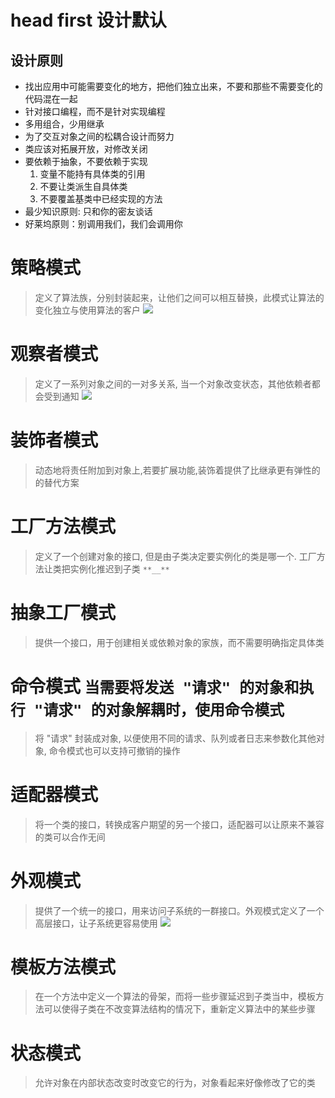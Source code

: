 # head first 设计默认
## 设计原则
- 找出应用中可能需要变化的地方，把他们独立出来，不要和那些不需要变化的代码混在一起
- 针对接口编程，而不是针对实现编程
- 多用组合，少用继承
- 为了交互对象之间的松耦合设计而努力
- 类应该对拓展开放，对修改关闭
- 要依赖于抽象，不要依赖于实现
    1. 变量不能持有具体类的引用
    2. 不要让类派生自具体类
    3. 不要覆盖基类中已经实现的方法
- 最少知识原则: 只和你的密友谈话
- 好莱坞原则：别调用我们，我们会调用你

# 策略模式
> 定义了算法族，分别封装起来，让他们之间可以相互替换，此模式让算法的变化独立与使用算法的客户
![](http://7xv4mv.com1.z0.glb.clouddn.com/blog/2018-01-02-1C20A3C0-B28C-404E-83F6-8F493692E632.png)

# 观察者模式
> 定义了一系列对象之间的一对多关系, 当一个对象改变状态，其他依赖者都会受到通知
![](http://7xv4mv.com1.z0.glb.clouddn.com/blog/2018-01-02-155907.png
)


# 装饰者模式
> 动态地将责任附加到对象上,若要扩展功能,装饰着提供了比继承更有弹性的的替代方案

# 工厂方法模式
> 定义了一个创建对象的接口, 但是由子类决定要实例化的类是哪一个. 工厂方法让类把实例化推迟到子类
```**__**```
# 抽象工厂模式
> 提供一个接口，用于创建相关或依赖对象的家族，而不需要明确指定具体类

# 命令模式 `当需要将发送 "请求" 的对象和执行 "请求" 的对象解耦时，使用命令模式`
> 将 "请求" 封装成对象, 以便使用不同的请求、队列或者日志来参数化其他对象, 命令模式也可以支持可撤销的操作

# 适配器模式
> 将一个类的接口，转换成客户期望的另一个接口，适配器可以让原来不兼容的类可以合作无间

# 外观模式
> 提供了一个统一的接口，用来访问子系统的一群接口。外观模式定义了一个高层接口，让子系统更容易使用
![](http://7xv4mv.com1.z0.glb.clouddn.com/blog/2018-01-07-092046.png)

# 模板方法模式
> 在一个方法中定义一个算法的骨架，而将一些步骤延迟到子类当中，模板方法可以使得子类在不改变算法结构的情况下，重新定义算法中的某些步骤

# 状态模式
> 允许对象在内部状态改变时改变它的行为，对象看起来好像修改了它的类


